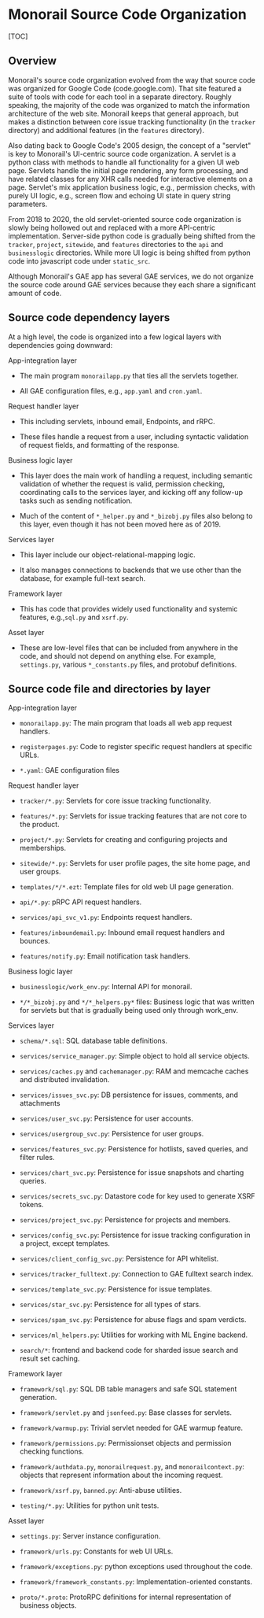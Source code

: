 # Monorail Source Code Organization

[TOC]

## Overview

Monorail's source code organization evolved from the way that source
code was organized for Google Code (code.google.com).  That site
featured a suite of tools with code for each tool in a separate
directory.  Roughly speaking, the majority of the code was organized
to match the information architecture of the web site.  Monorail keeps
that general approach, but makes a distinction between core issue
tracking functionality (in the `tracker` directory) and additional
features (in the `features` directory).

Also dating back to Google Code's 2005 design, the concept of a
"servlet" is key to Monorail's UI-centric source code organization.  A
servlet is a python class with methods to handle all functionality for
a given UI web page. Servlets handle the initial page rendering, any
form processing, and have related classes for any XHR calls needed for
interactive elements on a page.  Servlet's mix application business
logic, e.g., permission checks, with purely UI logic, e.g., screen
flow and echoing UI state in query string parameters.

From 2018 to 2020, the old servlet-oriented source code organization
is slowly being hollowed out and replaced with a more API-centric
implementation.  Server-side python code is gradually being shifted
from the `tracker`, `project`, `sitewide`, and `features` directories
to the `api` and `businesslogic` directories.  While more UI logic is
being shifted from python code into javascript code under
`static_src`.

Although Monorail's GAE app has several GAE services, we do not
organize the source code around GAE services because they each share a
significant amount of code.

## Source code dependency layers

At a high level, the code is organized into a few logical layers with
dependencies going downward:

App-integration layer

*  The main program `monorailapp.py` that ties all the servlets together.

*  All GAE configuration files, e.g., `app.yaml` and `cron.yaml`.

Request handler layer

*  This including servlets, inbound email, Endpoints, and rRPC.

*  These files handle a request from a user, including syntactic
   validation of request fields, and formatting of the response.

Business logic layer

*  This layer does the main work of handling a request, including
   semantic validation of whether the request is valid, permission
   checking, coordinating calls to the services layer, and kicking off
   any follow-up tasks such as sending notification.

*  Much of the content of `*_helper.py` and `*_bizobj.py` files also
   belong to this layer, even though it has not been moved here as of
   2019.

Services layer

*  This layer include our object-relational-mapping logic.

*  It also manages connections to backends that we use other than the
   database, for example full-text search.

Framework layer

*  This has code that provides widely used functionality and systemic
   features, e.g.,`sql.py` and `xsrf.py`.

Asset layer

*  These are low-level files that can be included from anywhere in the
   code, and should not depend on anything else.  For example,
   `settings.py`, various `*_constants.py` files, and protobuf
   definitions.


## Source code file and directories by layer

App-integration layer

*  `monorailapp.py`: The main program that loads all web app request
   handlers.

*  `registerpages.py`: Code to register specific request handlers at
   specific URLs.

*  `*.yaml`: GAE configuration files

Request handler layer

*  `tracker/*.py`: Servlets for core issue tracking functionality.

*  `features/*.py`: Servlets for issue tracking features that are not
   core to the product.

*  `project/*.py`: Servlets for creating and configuring projects and
   memberships.

*  `sitewide/*.py`: Servlets for user profile pages, the site home
   page, and user groups.

*  `templates/*/*.ezt`: Template files for old web UI page generation.

*  `api/*.py`: pRPC API request handlers.

*  `services/api_svc_v1.py`: Endpoints request handlers.

*  `features/inboundemail.py`: Inbound email request handlers and bounces.

*  `features/notify.py`: Email notification task handlers.


Business logic layer

*  `businesslogic/work_env.py`:  Internal API for monorail.

*  `*/*_bizobj.py` and `*/*_helpers.py*` files: Business logic that was
   written for servlets but that is gradually being used only through
   work_env.

Services layer

*  `schema/*.sql`:  SQL database table definitions.

*  `services/service_manager.py`: Simple object to hold all service objects.

*  `services/caches.py` and `cachemanager.py`: RAM and memcache caches
   and distributed invalidation.

*  `services/issues_svc.py`: DB persistence for issues, comments, and
   attachments

*  `services/user_svc.py`: Persistence for user accounts.

*  `services/usergroup_svc.py`: Persistence for user groups.

*  `services/features_svc.py`: Persistence for hotlists, saved queries,
   and filter rules.

*  `services/chart_svc.py`: Persistence for issue snapshots and
   charting queries.

*  `services/secrets_svc.py`: Datastore code for key used to generate
   XSRF tokens.

*  `services/project_svc.py`: Persistence for projects and members.

*  `services/config_svc.py`: Persistence for issue tracking
   configuration in a project, except templates.

*  `services/client_config_svc.py`: Persistence for API whitelist.

*  `services/tracker_fulltext.py`: Connection to GAE fulltext search
   index.

*  `services/template_svc.py`: Persistence for issue templates.

*  `services/star_svc.py`: Persistence for all types of stars.

*  `services/spam_svc.py`: Persistence for abuse flags and spam verdicts.

*  `services/ml_helpers.py`: Utilities for working with ML Engine backend.

*  `search/*`: frontend and backend code for sharded issue search and
   result set caching.


Framework layer

*  `framework/sql.py`: SQL DB table managers and safe SQL statement
   generation.

*  `framework/servlet.py` and `jsonfeed.py`:  Base classes for servlets.

*  `framework/warmup.py`: Trivial servlet needed for GAE warmup feature.

*  `framework/permissions.py`: Permissionset objects and permission
   checking functions.

*  `framework/authdata.py`, `monorailrequest.py`, and
   `monorailcontext.py`: objects that represent information about the
   incoming request.

*  `framework/xsrf.py`, `banned.py`: Anti-abuse utilities.

*  `testing/*.py`: Utilities for python unit tests.

Asset layer

*  `settings.py`: Server instance configuration.

*  `framework/urls.py`: Constants for web UI URLs.

*  `framework/exceptions.py`: python exceptions used throughout the code.

*  `framework/framework_constants.py`: Implementation-oriented constants.

*  `proto/*.proto`: ProtoRPC definitions for internal representation of
   business objects.
